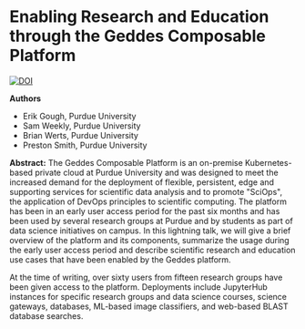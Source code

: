 # Enabling Research and Education through the Geddes Composable Platform

[![DOI](https://zenodo.org/badge/DOI/10.5281/zenodo.5796289.svg)](https://doi.org/10.5281/zenodo.5796289)

**Authors**
* Erik Gough, Purdue University
* Sam Weekly, Purdue University
* Brian Werts, Purdue University
* Preston Smith, Purdue University

**Abstract:**
The Geddes Composable Platform is an on-premise Kubernetes-based private cloud at Purdue University and was designed to meet the increased demand for the deployment of flexible, persistent, edge and supporting services for scientific data analysis and to promote "SciOps", the application of DevOps principles to scientific computing. The platform has been in an early user access period for the past six months and has been used by several research groups at Purdue and by students as part of data science initiatives on campus. In this lightning talk, we will give a brief overview of the platform and its components, summarize the usage during the early user access period and describe scientific research and education use cases that have been enabled by the Geddes platform.

At the time of writing, over sixty users from fifteen research groups have been given access to the platform. Deployments include JupyterHub instances for specific research groups and data science courses, science gateways, databases, ML-based image classifiers, and web-based BLAST database searches.
